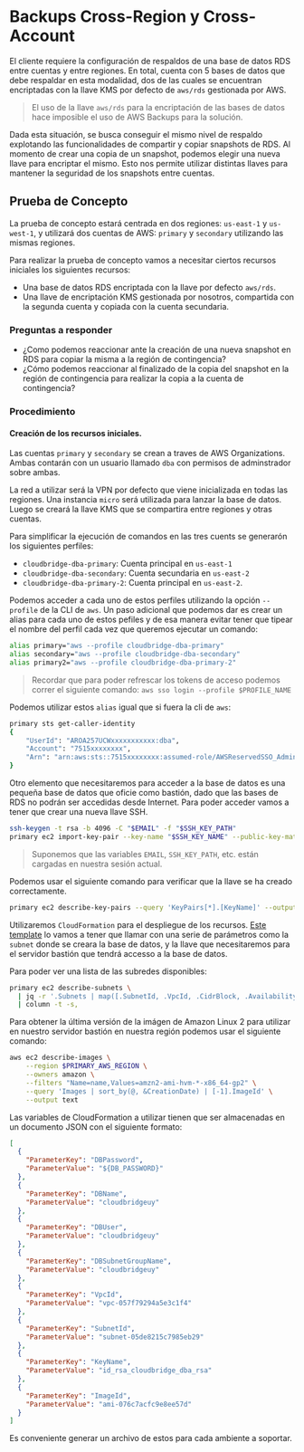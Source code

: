 # Backups Cross-Region y Cross-Account

El cliente requiere la configuración de respaldos de una base de datos RDS entre cuentas y entre regiones. En total, cuenta con 5 bases de datos que debe respaldar en esta modalidad, dos de las cuales se encuentran encriptadas con la llave KMS por defecto de `aws/rds` gestionada por AWS.

> El uso de la llave `aws/rds` para la encriptación de las bases de datos hace imposible el uso de AWS Backups para la solución.

Dada esta situación, se busca conseguir el mismo nivel de respaldo explotando las funcionalidades de compartir y copiar snapshots de RDS. Al momento de crear una copia de un snapshot, podemos elegir una nueva llave para encriptar el mismo. Esto nos permite utilizar distintas llaves para mantener la seguridad de los snapshots entre cuentas.

## Prueba de Concepto

La prueba de concepto estará centrada en dos regiones: `us-east-1` y `us-west-1`, y utilizará dos cuentas de AWS: `primary` y `secondary` utilizando las mismas regiones.

Para realizar la prueba de concepto vamos a necesitar ciertos recursos iniciales los siguientes recursos:

- Una base de datos RDS encriptada con la llave por defecto `aws/rds`.
- Una llave de encriptación KMS gestionada por nosotros, compartida con la segunda cuenta y copiada con la cuenta secundaria.

### Preguntas a responder

- ¿Como podemos reaccionar ante la creación de una nueva snapshot en RDS para copiar la misma a la región de contingencia?
- ¿Cómo podemos reaccionar al finalizado de la copia del snapshot en la región de contingencia para realizar la copia a la cuenta de contingencia?

### Procedimiento

#### Creación de los recursos iniciales.

Las cuentas `primary` y `secondary` se crean a traves de AWS Organizations. Ambas contarán con un usuario llamado `dba` con permisos de adminstrador sobre ambas.

La red a utilizar será la VPN por defecto que viene inicializada en todas las regiones. Una instancia `micro` será utilizada para lanzar la base de datos. Luego se creará la llave KMS que se compartira entre regiones y otras cuentas.

Para simplificar la ejecución de comandos en las tres cuents se generarón los siguientes perfiles:

- `cloudbridge-dba-primary`: Cuenta principal en `us-east-1`
- `cloudbridge-dba-secondary`: Cuenta secundaria en `us-east-2`
- `cloudbridge-dba-primary-2`: Cuenta principal en `us-east-2`.

Podemos acceder a cada uno de estos perfiles utilizando la opción `--profile` de la CLI de `aws`. Un paso adicional que podemos dar es crear un alias para cada uno de estos pefiles y de esa manera evitar tener que tipear el nombre del perfil cada vez que queremos ejecutar un comando:

```bash
alias primary="aws --profile cloudbridge-dba-primary"
alias secondary="aws --profile cloudbridge-dba-secondary"
alias primary2="aws --profile cloudbridge-dba-primary-2"
```

> Recordar que para poder refrescar los tokens de acceso podemos correr el siguiente comando: `aws sso login --profile $PROFILE_NAME`

Podemos utilizar estos `alias` igual que si fuera la cli de `aws`:

```bash
primary sts get-caller-identity
{
    "UserId": "AROA257UCWxxxxxxxxxxx:dba",
    "Account": "7515xxxxxxxx",
    "Arn": "arn:aws:sts::7515xxxxxxxx:assumed-role/AWSReservedSSO_AdministratorAccess_b12c399cxxxxxxxx/dba"
}
```

Otro elemento que necesitaremos para acceder a la base de datos es una pequeña base de datos que oficie como bastión, dado que las bases de RDS no podrán ser accedidas desde Internet. Para poder acceder vamos a tener que crear una nueva llave SSH.

```bash
ssh-keygen -t rsa -b 4096 -C "$EMAIL" -f "$SSH_KEY_PATH"
primary ec2 import-key-pair --key-name "$SSH_KEY_NAME" --public-key-material "fileb://$SSH_KEY_PATH.pub"
```

> Suponemos que las variables `EMAIL`, `SSH_KEY_PATH`, etc. están cargadas en nuestra sesión actual.

Podemos usar el siguiente comando para verificar que la llave se ha creado correctamente.

```bash
primary ec2 describe-key-pairs --query 'KeyPairs[*].[KeyName]' --output text
```

Utilizaremos `CloudFormation` para el despliegue de los recursos. [Este template](./cold-start.yaml) lo vamos a tener que llamar con una serie de parámetros como la `subnet` donde se creara la base de datos, y la llave que necesitaremos para el servidor bastión que tendrá accesso a la base de datos.

Para poder ver una lista de las subredes disponibles:

```bash
primary ec2 describe-subnets \
  | jq -r '.Subnets | map([.SubnetId, .VpcId, .CidrBlock, .AvailabilityZone]) | (["Subnet ID", "VPC ID", "CIDR Block", "Availability Zone"], .[]) | @csv' \
  | column -t -s,
```

Para obtener la última versión de la imágen de Amazon Linux 2 para utilizar en nuestro servidor bastión en nuestra región podemos usar el siguiente comando:

```bash
aws ec2 describe-images \
    --region $PRIMARY_AWS_REGION \
    --owners amazon \
    --filters "Name=name,Values=amzn2-ami-hvm-*-x86_64-gp2" \
    --query 'Images | sort_by(@, &CreationDate) | [-1].ImageId' \
    --output text
```

Las variables de CloudFormation a utilizar tienen que ser almacenadas en un documento JSON con el siguiente formato:

```json
[
  {
    "ParameterKey": "DBPassword",
    "ParameterValue": "${DB_PASSWORD}"
  },
  {
    "ParameterKey": "DBName",
    "ParameterValue": "cloudbridgeuy"
  },
  {
    "ParameterKey": "DBUser",
    "ParameterValue": "cloudbridgeuy"
  },
  {
    "ParameterKey": "DBSubnetGroupName",
    "ParameterValue": "cloudbridgeuy"
  },
  {
    "ParameterKey": "VpcId",
    "ParameterValue": "vpc-057f79294a5e3c1f4"
  },
  {
    "ParameterKey": "SubnetId",
    "ParameterValue": "subnet-05de8215c7985eb29"
  },
  {
    "ParameterKey": "KeyName",
    "ParameterValue": "id_rsa_cloudbridge_dba_rsa"
  },
  {
    "ParameterKey": "ImageId",
    "ParameterValue": "ami-076c7acfc9e8ee57d"
  }
]
```

Es conveniente generar un archivo de estos para cada ambiente a soportar.
